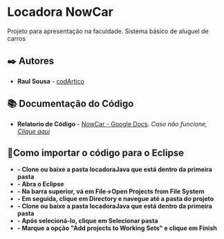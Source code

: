 # Locadora NowCar

Projeto para apresentação na faculdade. Sistema básico de aluguel de carros

## ✒️ Autores

* **Raul Sousa** - [codArtico](https://github.com/codArtico)

## 📚 Documentação do Código

* **Relatorio de Código** - [NowCar - Google Docs](https://bit.ly/documentationNowCar). *Caso não funcione, [Clique aqui](https://docs.google.com/document/d/16Lag-M1VPJL96H4BZ-1GRmU2qp_-CqhSMFWIgvJAu3c/edit?usp=sharing)*

## 🤔Como importar o código para o Eclipse

* **- Clone ou baixe a pasta locadoraJava que está dentro da primeira pasta** 
* **- Abra o Eclipse** 
* **- Na barra superior, vá em File->Open Projects from File System**
* **- Em seguida, clique em Directory e navegue até a pasta do projeto**
* **- Clone ou baixe a pasta locadoraJava que está dentro da primeira pasta** 
* **- Após selecioná-lo, clique em Selecionar pasta**
* **- Marque a opção "Add projects to Working Sets" e clique em Finish**  
